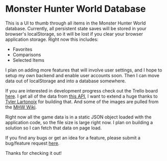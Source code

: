 # Monster Hunter World Database

This is a UI to thumb through all items in the Monster Hunter World database. Currently, all persistent state saves will be stored in your browser's localStorage, so it will be lost if you clear your browser application storage. Right now this includes:

- Favorites
- Comparisons
- Selected Items

I plan on adding more features that will involve user settings, and I hope to setup my own backend and enable user accounts soon. Then I can move data out of localStorage and into a database somewhere.

If you are interested in development progress check out the Trello board [here](https://trello.com/c/Bitrn2rh). I get all of the data from [this API](https://docs.mhw-db.com/), I want to extend a huge thanks to [Tyler Lartonoix](https://github.com/LartTyler) for building that. And some of the images are pulled from the [MHW Wiki](https://monsterhunterworld.wiki.fextralife.com/Monster+Hunter+World+Wiki).

Right now all the game data is in a static JSON object loaded with the application code, so the file size is large right now. I plan on building a solution so I can fetch that data on page load.

If you find any bugs or get an idea for a feature, please submit a bug/feature request [here](https://github.com/tnormington/mhw/issues/new/choose).

Thanks for checking it out!
